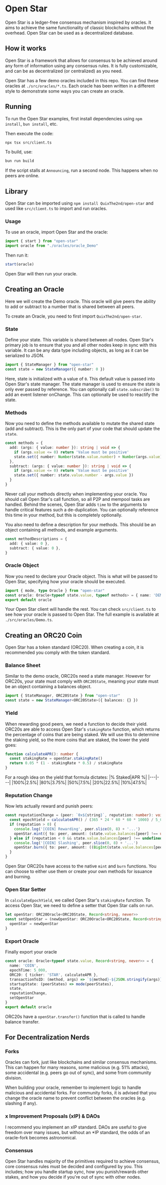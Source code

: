 # Open Star
Open Star is a ledger-free consensus mechanism inspired by oracles. It aims to achieve the same functionality of classic blockchains without the overhead. Open Star can be used as a decentralized database.

## How it works
Open Star is a framework that allows for consensus to be achieved around any form of information using any consensus rules. It is fully customizable, and can be as decentralized (or centralized) as you need.

Open Star has a few demo oracles included in this repo. You can find these oracles at `./src/oracles/*.ts`. Each oracle has been written in a different style to demonstrate some ways you can create an oracle.

## Running
To run the Open Star examples, first install dependencies using `npm install`, `bun install`, etc.

Then execute the code:
```sh
npx tsx src/client.ts
```

To build, use:
```sh
bun run build
```

If the script stalls at `Announcing`, run a second node. This happens when no peers are online.

## Library
Open Star can be imported using `npm install QuixThe2nd/open-star` and used like `src/client.ts` to import and run oracles.

### Usage
To use an oracle, import Open Star and the oracle:
```ts
import { start } from "open-star"
import oracle from "./oracles/oracle_Demo"
```

Then run it:
```ts
start(oracle)
```

Open Star will then run your oracle.

## Creating an Oracle
Here we will create the Demo oracle. This oracle will give peers the ability to add or subtract to a number that is shared between all peers.

To create an Oracle, you need to first import `QuixThe2nd/open-star`.

### State
Define your state. This variable is shared between all nodes. Open Star's primary job is to ensure that you and all other nodes keep in sync with this variable. It can be any data type including objects, as long as it can be serialized to JSON.
```ts
import { StateManager } from "open-star"
const state = new StateManager({ number: 0 })
```

Here, state is initialized with a value of `0`. This default value is passed into Open Star's state manager. The state manager is used to ensure the state is only ever passed by reference. You can optionally call `state.subscribe()` to add an event listener onChange. This can optionally be used to reactify the state.

### Methods
Now you need to define the methods available to mutate the shared state (add and subtract). This is the only part of your code that should update the `state`.
```ts
const methods = {
  add: (args: { value: number }): string | void => {
    if (args.value <= 0) return 'Value must be positive'
    state.set({ number: Number(state.value.number) + Number(args.value) })
  },
  subtract: (args: { value: number }): string | void => {
    if (args.value <= 0) return 'Value must be positive'
    state.set({ number: state.value.number - args.value })
  }
}
```
Never call your methods directly when implementing your oracle. You should call Open Star's call function, so all P2P and mempool tasks are handled. Behind the scenes, Open Star adds `time` to the arguments to handle critical features such a de-duplication. You can optionally reference this time in your method, but this is completely optionally.

You also need to define a description for your methods. This should be an object containing all methods, and example arguments.
```ts
const methodDescriptions = {
  add: { value: 0 },
  subtract: { value: 0 },
}
```

### Oracle Object
Now you need to declare your Oracle object. This is what will be passed to Open Star, specifying how your oracle should be executed.
```ts
import { mode, type Oracle } from "open-star"
const oracle: Oracle<typeof state.value, typeof methods> = { name: 'DEMO', epochTime: 5_000, state, methods, methodDescriptions, startupState: (peerStates) => mode(peerStates) }
export default oracle
```

Your Open Star client will handle the rest. You can check `src/client.ts` to see how your oracle is passed to Open Star. The full example is available at `./src/oracles/Demo.ts`.

## Creating an ORC20 Coin
Open Star has a token standard (ORC20). When creating a coin, it is recommended you comply with the token standard.

### Balance Sheet
Similar to the demo oracle, ORC20s need a state manager. However for ORC20s, your state must comply with `ORC20State`, meaning your state must be an object containing a balances object.
```ts
import { StateManager, ORC20State } from "open-star"
const state = new StateManager<ORC20State>({ balances: {} })
```

### Yield
When rewarding good peers, we need a function to decide their yield. ORC20s are able to access Open Star's `stakingRate` function, which returns the percentage of coins that are being staked. We will use this to determine the staking yield, so the more coins that are staked, the lower the yield goes:
```ts
function calculateAPR(): number {
  const stakingRate = openStar.stakingRate()
  return 0.05 * (1 - stakingRate * 0.5) / stakingRate
}
```
For a rough idea on the yield that formula dictates:
|% Staked|APR %|
|---|---|
|100%|2.5%|
|80%|3.75%|
|50%|7.5%|
|20%|22.5%|
|10%|47.5%|

### Reputation Change
Now lets actually reward and punish peers:
```ts
const reputationChange = (peer: `0x${string}`, reputation: number): void => {
  const epochYield = calculateAPR() / (365 * 24 * 60 * 60 * 1000) / 5_000
  if (reputation > 0) {
    console.log('[COIN] Rewarding', peer.slice(0, 8) + '...')
    openStar.mint({ to: peer, amount: (state.value.balances[peer] !== undefined ? BigInt(Math.floor(Number(state.value.balances[peer])*epochYield)) : parseEther(100)).toHex().value })
  } else if (reputation < 0 && state.value.balances[peer] !== undefined) {
    console.log('[COIN] Slashing', peer.slice(0, 8) + '...')
    openStar.burn({ to: peer, amount: ((BigInt(state.value.balances[peer] ?? `0x0`)*9n)/10n).toHex().value })
  }
}
```
Open Star ORC20s have access to the native `mint` and `burn` functions. You can choose to either use them or create your own methods for issuance and burning.

### Open Star Setter
In `calculateEpochYield`, we called Open Star's `stakingRate` function. To access Open Star, we need to define a setter that Open Star calls on run.
```ts
let openStar: ORC20Oracle<ORC20State, Record<string, never>>
const setOpenStar = (newOpenStar: ORC20Oracle<ORC20State, Record<string, never>>) => {
  openStar = newOpenStar
}
```

### Export Oracle
Finally export your oracle
```ts
const oracle: Oracle<typeof state.value, Record<string, never>> = {
  name: 'COIN',
  epochTime: 5_000,
  ORC20: { ticker: 'STAR', calculateAPR },
  transactionToID: (method, args) => `${method}-${JSON.stringify(args)}`,
  startupState: (peerStates) => mode(peerStates),
  state,
  reputationChange,
  setOpenStar
}
export default oracle
```

ORC20s have a `openStar.transfer()` function that is called to handle balance transfer.

## For Decentralization Nerds
### Forks
Oracles can fork, just like blockchains and similar consensus mechanisms. This can happen for many reasons, some malicious (e.g. 51% attacks), some accidental (e.g. peers go out of sync), and some from community division.

When building your oracle, remember to implement logic to handle malicious and accidental forks. For community forks, it is advised that you change the oracle name to prevent conflict between the oracles (e.g. slashing if any).
### x Improvement Proposals (xIP) & DAOs
I recommend you implement an xIP standard. DAOs are useful to give freedom over many issues, but without an *IP standard, the odds of an oracle-fork becomes astronomical.
### Consensus
Open Star handles majority of the primitives required to achieve consensus, core consensus rules must be decided and configured by you. This includes; how you handle startup sync, how you punish/rewards other stakes, and how you decide if you're out of sync with other nodes.
